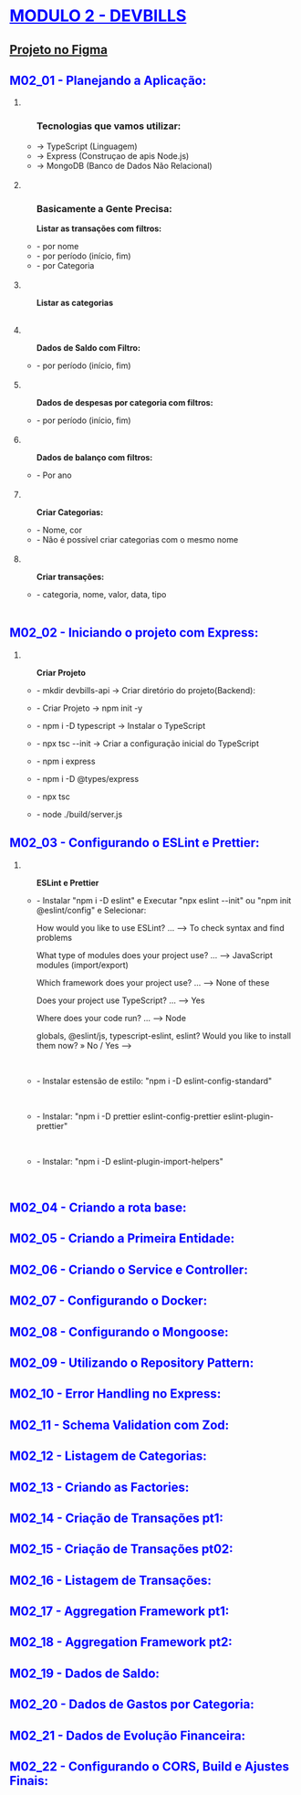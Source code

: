 <h1 style="color:blue;text-decoration:underline">MODULO 2 - DEVBILLS</h1>
<a href="https://www.figma.com/file/46E5rrpXrG8hTlgxpZZ7Kw/DevBills?type=design&node-id=12-4&mode=design"><h2>Projeto no Figma</h2></a>

<h2 style="color:blue">M02_01 - Planejando a Aplicação: </h2>
<ol>

<li><ul><h3>Tecnologias que vamos utilizar:</h3></li>
 <li>-> TypeScript (Linguagem)</li>
 <li>-> Express (Construçao de apis Node.js)</li>
 <li>-> MongoDB (Banco de Dados Não Relacional)</li><br>
 </ul>

<li><ul><h3>Basicamente a Gente Precisa:</h3></li>
 <p><strong>Listar as transações com filtros:</strong></p>
           <li>- por nome</li>
           <li>- por período (início, fim)</li>
           <li>- por Categoria</li><br>
</ul>           

<li><ul><p><strong>Listar as categorias</strong></p><br></ul></li>

<li><ul><p><strong>Dados de Saldo com Filtro:</strong></p></li>
          <li>- por período (início, fim)</li><br>
</ul>
</li>

<li><ul>
<p><strong>Dados de despesas por categoria com filtros:</strong></p>
          <li>- por período (início, fim)</li><br>
</ul>
</li>

<li><ul>
<p><strong>Dados de balanço com filtros:</strong></p>
          <li>- Por ano</li><br>
</ul>
</li>
 
<li><ul>
<p><strong>Criar Categorias:</strong></p>
          <li>- Nome, cor</li>
          <li>- Não é possível criar categorias com o mesmo nome</li><br>
</ul>
</li>

<li><ul>
<p><strong>Criar transações:</strong></p>
          <li>- categoria, nome, valor, data, tipo</li><br>
</ul>
</li>

<!-- <ol>
<li><ul><p><strong>Titulo</strong></p></li>
<li><p>- Tema1:</p></li>
<li><p>- Tema2:</p></li>
</ul>

</ol> -->

</ol>


           

<h2 style="color:blue">M02_02 - Iniciando o projeto com Express:</h2>

<ol>
<li><ul><p><strong>Criar Projeto</strong></p></li>
<li><p>- mkdir devbills-api -> Criar diretório do projeto(Backend):</p></li>
<li><p>- Criar Projeto -> npm init -y</p></li>
<li><p>- npm i -D typescript -> Instalar o TypeScript</p></li>
<li><p>- npx tsc --init -> Criar a configuração inicial do TypeScript</p></li>
<li><p>- npm i express</p></li>
<li><p>- npm i -D @types/express</p></li>
<li><p>- npx tsc</p></li>
<li><p>- node ./build/server.js</p></li>
</ul>

</ol>

<h2 style="color:blue">M02_03 - Configurando o ESLint e Prettier:</h2>

<ol>
<li><ul><p><strong>ESLint e Prettier</strong></p></li>
<li>
<p>- Instalar "npm i -D eslint" e Executar "npx eslint --init" ou "npm init @eslint/config" e Selecionar:</p>
<p>How would you like to use ESLint? ... --> To check syntax and find problems</p>
<p>What type of modules does your project use? ... --> JavaScript modules (import/export)</p>
<p> Which framework does your project use? ... --> None of these</p>
<p>Does your project use TypeScript? ... --> Yes</p>
<p> Where does your code run? ...  --> Node</p>
<p>globals, @eslint/js, typescript-eslint, eslint? Would you like to install them now? » No / Yes --> </p>
</li><br>
<li><p>- Instalar estensão de estilo: "npm i -D eslint-config-standard"</p></li><br>
<li><p>- Instalar: "npm i -D prettier eslint-config-prettier eslint-plugin-prettier"</p></li><br>
<li><p>- Instalar: "npm i -D eslint-plugin-import-helpers"</p></li><br>
</ul>

</ol>


<h2 style="color:blue">M02_04 - Criando a rota base:</h2>

<!-- <ol>
<li><ul><p><strong>Titulo</strong></p></li>
<li><p>- Tema1:</p></li>
<li><p>- Tema2:</p></li>
</ul>

</ol> -->


<h2 style="color:blue">M02_05 - Criando a Primeira Entidade:</h2>


<h2 style="color:blue">M02_06 - Criando o Service e Controller:</h2>


<h2 style="color:blue">M02_07 - Configurando o Docker:</h2>


<h2 style="color:blue">M02_08 - Configurando o Mongoose:</h2>


<h2 style="color:blue">M02_09 - Utilizando o Repository Pattern:</h2>


<h2 style="color:blue">M02_10 - Error Handling no Express:</h2>


<h2 style="color:blue">M02_11 - Schema Validation com Zod:</h2>


<h2 style="color:blue">M02_12 - Listagem de Categorias:</h2>


<h2 style="color:blue">M02_13 - Criando as Factories:</h2>


<h2 style="color:blue">M02_14 - Criação de Transações pt1:</h2>


<h2 style="color:blue">M02_15 - Criação de Transações pt02:</h2>


<h2 style="color:blue">M02_16 - Listagem de Transações:</h2>


<h2 style="color:blue">M02_17 - Aggregation Framework pt1:</h2>


<h2 style="color:blue">M02_18 - Aggregation Framework pt2:</h2>


<h2 style="color:blue">M02_19 - Dados de Saldo:</h2>


<h2 style="color:blue">M02_20 - Dados de Gastos por Categoria:</h2>


<h2 style="color:blue">M02_21 - Dados de Evolução Financeira:</h2>


<h2 style="color:blue">M02_22 - Configurando o CORS, Build e Ajustes Finais:</h2>